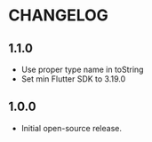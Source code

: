 # CHANGELOG

## 1.1.0

- Use proper type name in toString
- Set min Flutter SDK to 3.19.0

## 1.0.0

- Initial open-source release.
